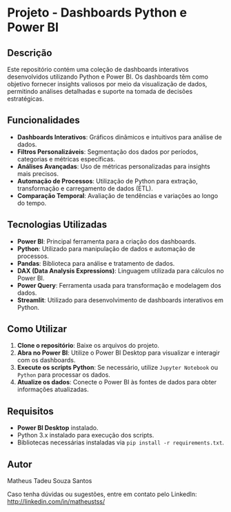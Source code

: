 <h1>Projeto - Dashboards Python e Power BI</h1>

<h2>Descrição</h2>
<p>Este repositório contém uma coleção de dashboards interativos desenvolvidos utilizando Python e Power BI. Os dashboards têm como objetivo fornecer insights valiosos por meio da visualização de dados, permitindo análises detalhadas e suporte na tomada de decisões estratégicas.</p>

<h2>Funcionalidades</h2>
<ul>
    <li><strong>Dashboards Interativos</strong>: Gráficos dinâmicos e intuitivos para análise de dados.</li>
    <li><strong>Filtros Personalizáveis</strong>: Segmentação dos dados por períodos, categorias e métricas específicas.</li>
    <li><strong>Análises Avançadas</strong>: Uso de métricas personalizadas para insights mais precisos.</li>
    <li><strong>Automação de Processos</strong>: Utilização de Python para extração, transformação e carregamento de dados (ETL).</li>
    <li><strong>Comparação Temporal</strong>: Avaliação de tendências e variações ao longo do tempo.</li>
</ul>

<h2>Tecnologias Utilizadas</h2>
<ul>
    <li><strong>Power BI</strong>: Principal ferramenta para a criação dos dashboards.</li>
    <li><strong>Python</strong>: Utilizado para manipulação de dados e automação de processos.</li>
    <li><strong>Pandas</strong>: Biblioteca para análise e tratamento de dados.</li>
    <li><strong>DAX (Data Analysis Expressions)</strong>: Linguagem utilizada para cálculos no Power BI.</li>
    <li><strong>Power Query</strong>: Ferramenta usada para transformação e modelagem dos dados.</li>
    <li><strong>Streamlit</strong>: Utilizado para desenvolvimento de dashboards interativos em Python.</li>
</ul>

<h2>Como Utilizar</h2>
<ol>
    <li><strong>Clone o repositório</strong>: Baixe os arquivos do projeto.</li>
    <li><strong>Abra no Power BI</strong>: Utilize o Power BI Desktop para visualizar e interagir com os dashboards.</li>
    <li><strong>Execute os scripts Python</strong>: Se necessário, utilize <code>Jupyter Notebook</code> ou <code>Python</code> para processar os dados.</li>
    <li><strong>Atualize os dados</strong>: Conecte o Power BI às fontes de dados para obter informações atualizadas.</li>
</ol>

<h2>Requisitos</h2>
<ul>
    <li><strong>Power BI Desktop</strong> instalado.</li>
    <li>Python 3.x instalado para execução dos scripts.</li>
    <li>Bibliotecas necessárias instaladas via <code>pip install -r requirements.txt</code>.</li>
</ul>

<h2>Autor</h2>
<p>Matheus Tadeu Souza Santos</p>
<p>Caso tenha dúvidas ou sugestões, entre em contato pelo LinkedIn: <a href="http://linkedin.com/in/matheustss/" target="_blank">http://linkedin.com/in/matheustss/</a></p>
